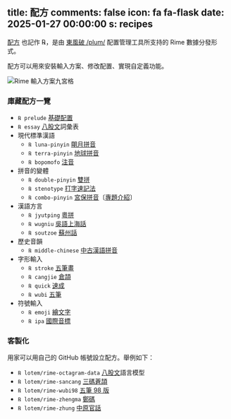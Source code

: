 title: 配方
comments: false
icon: fa fa-flask
date: 2025-01-27 00:00:00
s: recipes
---

[配方](https://github.com/rime/home/wiki/Recipes) 也記作 ℞，是由 [東風破 /plum/](https://github.com/rime/plum) 配置管理工具所支持的 Rime 數據分發形式。

配方可以用來安裝輸入方案、修改配置、實現自定義功能。

<span class="illustration">![Rime 輸入方案九宮格](/images/rime-recipes.jpg)</span>

### 庫藏配方一覽

  - `℞ prelude` [基礎配置](https://github.com/rime/rime-prelude)
  - `℞ essay` [八股文](https://github.com/rime/rime-essay)詞彙表
  - 現代標準漢語
    - `℞ luna-pinyin` [朙月拼音](https://github.com/rime/rime-luna-pinyin)
    - `℞ terra-pinyin` [地球拼音](https://github.com/rime/rime-terra-pinyin)
    - `℞ bopomofo` [注音](https://github.com/rime/rime-bopomofo)
  - 拼音的變體
    - `℞ double-pinyin` [雙拼](https://github.com/rime/rime-double-pinyin)
    - `℞ stenotype` [打字速記法](https://github.com/rime/rime-stenotype)
    - `℞ combo-pinyin` [宮保拼音](https://github.com/rime/rime-combo-pinyin)〔[專題介紹](https://github.com/rime/home/wiki/ComboPinyin)〕
  - 漢語方言
    - `℞ jyutping` [粵拼](https://github.com/rime/rime-jyutping)
    - `℞ wugniu` [吳語上海話](https://github.com/rime/rime-wugniu)
    - `℞ soutzoe` [蘇州話](https://github.com/rime/rime-soutzoe)
  - 歷史音韻
    - `℞ middle-chinese` [中古漢語拼音](https://github.com/rime/rime-middle-chinese)
  - 字形輸入
    - `℞ stroke` [五筆畫](https://github.com/rime/rime-stroke)
    - `℞ cangjie` [倉頡](https://github.com/rime/rime-cangjie)
    - `℞ quick` [速成](https://github.com/rime/rime-quick)
    - `℞ wubi` [五筆](https://github.com/rime/rime-wubi)
  - 符號輸入
    - `℞ emoji` [繪文字](https://github.com/rime/rime-emoji)
    - `℞ ipa` [國際音標](https://github.com/rime/rime-ipa)

### 客製化

用家可以用自己的 GitHub 帳號設立配方。舉例如下：

  - `℞ lotem/rime-octagram-data` [八股文](https://github.com/lotem/rime-octagram-data)語言模型
  - `℞ lotem/rime-sancang` [三碼蒼頡](https://github.com/lotem/rime-sancang)
  - `℞ lotem/rime-wubi98` [五筆 98 版](https://github.com/lotem/rime-wubi98)
  - `℞ lotem/rime-zhengma` [鄭碼](https://github.com/lotem/rime-zhengma)
  - `℞ lotem/rime-zhung` [中原官話](https://github.com/lotem/rime-zhung)
